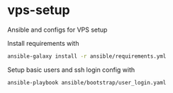 # vps-setup
Ansible and configs for VPS setup

Install requirements with
```bash
ansible-galaxy install -r ansible/requirements.yml
```

Setup basic users and ssh login config with
```bash
ansible-playbook ansible/bootstrap/user_login.yaml 
```